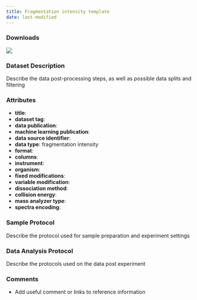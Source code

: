 ```yaml
---
title: Fragmentation intensity template
date: last-modified
---
```


### Downloads
[![](https://img.shields.io/badge/download-dataset%20name-205380?style=flat-square)]()

### Dataset Description
Describe the data post-processing steps, as well as possible data splits and filtering

### Attributes
- **title**:
- **dataset tag**:
- **data publication**:
- **machine learning publication**:
- **data source identifier**:
- **data type**: fragmentation intensity
- **format**:
- **columns**:
- **instrument**:
- **organism**:
- **fixed modifications**:
- **variable modification**:
- **dissociation method**:
- **collision energy**:
- **mass analyzer type**:
- **spectra encoding**:

### Sample Protocol
Describe the protocol used for sample preparation and experiment settings

### Data Analysis Protocol
Describe the protocols used on the data post experiment

### Comments
- Add useful comment or links to reference information
